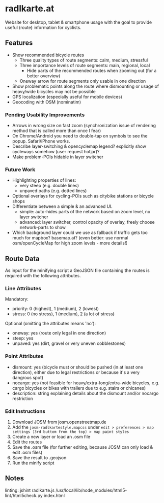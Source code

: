 # radlkarte.at

Website for desktop, tablet & smartphone usage with the goal to provide useful (route) information for cyclists.

## Features
- Show recommended bicycle routes
  - Three quality types of route segments: calm, medium, stressful
  - Three importance levels of route segments: main, regional, local
    - Hide parts of the recommended routes when zooming out (for a better overview)
  - Oneway arrow for route segments only usable in one direction
- Show problematic points along the route where dismounting or usage of heavy/wide bicycles may not be possible
- GPS localization (especially useful for mobile devices)
- Geocoding with OSM (nominatim)

### Pending Usability Improvements
- Arrows in wrong size on fast zoom (synchronization issue of rendering method that is called more than once I fear)
- On Chrome/Android you need to double-tap on symbols to see the popup. Safari/iPhone works.
- Describe layer-switching & opencyclemap legend? explicitly show cycleways somehow (user request hotjar)?
- Make problem-POIs hidable in layer switcher

### Future Work
- Highlighting properties of lines:
  - very steep (e.g. double lines)
  - unpaved paths (e.g. dotted lines)
- Optional overlays for cycling-POIs such as citybike stations or bicycle shops
- Differentiate between a simple & an advanced UI.
  - simple: auto-hides parts of the network based on zoom level, no layer switcher
  - advanced: layer switcher, control opacity of overlay, freely choose network-parts to show
- Which background layer could we use as fallback if traffic gets too much for mapbox?
  basemap.at? (even better: use normal osm/openCycleMap for high zoom levels - more details!)


## Route Data

As input for the minifying script a GeoJSON file containing the routes is required with the following attributes.

### Line Attributes

Mandatory:
- priority: 0 (highest), 1 (medium), 2 (lowest)
- stress: 0 (no stress), 1 (medium), 2 (a lot of stress)

Optional (omitting the attributes means 'no'):
- oneway: yes (route only legal in one direction)
- steep: yes
- unpaved: yes (dirt, gravel or very uneven cobblestones)

### Point Attributes

- dismount: yes (bicycle must or should be pushed (in at least one direction), either due to legal restrictions or because it's a very dangrous spot)
- nocargo: yes (not feasible for heavy/extra-long/extra-wide bicycles, e.g. cargo bicycles or bikes with trailers due to e.g. stairs or chicanes)
- description: string explaining details about the dismount and/or nocargo restriction

### Edit Instructions

1. Download JOSM from josm.openstreetmap.de
2. Add the `josm-radlkartestyle.mapcss` under `edit > preferences > map settings (3rd buttom from the top) > map paint styles`
3. Create a new layer or load an .osm file
4. Edit the routes
5. Save the .osm file (for further editing, because JOSM can only load & edit .osm files)
6. Save the result to .geojson
7. Run the minify script


## Notes

linting:
    jshint radlkarte.js
    /usr/local/lib/node_modules/html5-lint/html5check.py index.html
